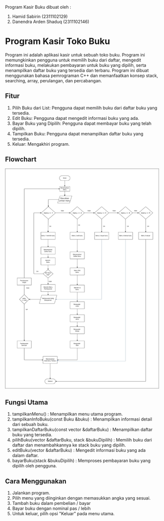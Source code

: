 Program Kasir Buku dibuat oleh :

1. Hamid Sabirin (2311102129)
2. Danendra Arden Shaduq (2311102146)

# Program Kasir Toko Buku

Program ini adalah aplikasi kasir untuk sebuah toko buku. Program ini memungkinkan pengguna untuk memilih buku dari daftar, mengedit informasi buku, melakukan pembayaran untuk buku yang dipilih, serta menampilkan daftar buku yang tersedia dan terbaru. Program ini dibuat menggunakan bahasa pemrograman C++ dan memanfaatkan konsep stack, searching, array, perulangan, dan percabangan.

## Fitur

1. Pilih Buku dari List: Pengguna dapat memilih buku dari daftar buku yang tersedia.
2. Edit Buku: Pengguna dapat mengedit informasi buku yang ada.
3. Bayar Buku yang Dipilih: Pengguna dapat membayar buku yang telah dipilih.
4. Tampilkan Buku: Pengguna dapat menampilkan daftar buku yang tersedia.
5. Keluar: Mengakhiri program.

## Flowchart

![Flowchart URL](https://github.com/Hamid165/Tugas-Besar/blob/07b5e963f7d4d93376db00a4ebe4fdb8ed107003/assets/Flowchart.jpg)

## Fungsi Utama

1. tampilkanMenu() : Menampilkan menu utama program.
2. tampilkanInfoBuku(const Buku &buku) : Menampilkan informasi detail dari sebuah buku.
3. tampilkanDaftarBuku(const vector<Buku> &daftarBuku) : Menampilkan daftar buku yang tersedia.
4. pilihBuku(vector<Buku> &daftarBuku, stack<Buku> &bukuDipilih) : Memilih buku dari daftar dan menambahkannya ke stack buku yang dipilih.
5. editBuku(vector<Buku> &daftarBuku) : Mengedit informasi buku yang ada dalam daftar.
6. bayarBuku(stack<Buku> &bukuDipilih) : Memproses pembayaran buku yang dipilih oleh pengguna.

## Cara Menggunakan

1. Jalankan program.
2. Pilih menu yang diinginkan dengan memasukkan angka yang sesuai.
3. Tambah buku dalam pembelian / bayar
4. Bayar buku dengan nominal pas / lebih
5. Untuk keluar, pilih opsi "Keluar" pada menu utama.
